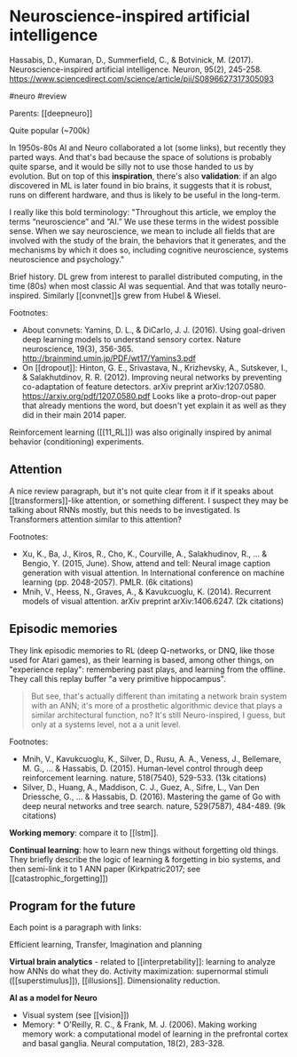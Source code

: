 # Neuroscience-inspired artificial intelligence

Hassabis, D., Kumaran, D., Summerfield, C., & Botvinick, M. (2017). Neuroscience-inspired artificial intelligence. Neuron, 95(2), 245-258.
https://www.sciencedirect.com/science/article/pii/S0896627317305093

#neuro #review

Parents: [[deepneuro]]

Quite popular (~700k)

In 1950s-80s AI and Neuro collaborated a lot (some links), but recently they parted ways. And that's bad because the space of solutions is probably quite sparse, and it would be silly not to use those handed to us by evolution. But on top of this **inspiration**, there's also **validation**: if an algo discovered in ML is later found in bio brains, it suggests that it is robust, runs on different hardware, and thus is likely to be useful in the long-term.

I really like this bold terminology: "Throughout this article, we employ the terms “neuroscience” and “AI.” We use these terms in the widest possible sense. When we say neuroscience, we mean to include all fields that are involved with the study of the brain, the behaviors that it generates, and the mechanisms by which it does so, including cognitive neuroscience, systems neuroscience and psychology."

Brief history. DL grew from interest to parallel distributed computing, in the time (80s) when most classic AI was sequential. And that was totally neuro-inspired. Similarly [[convnet]]s grew from Hubel & Wiesel.

Footnotes:
* About convnets: Yamins, D. L., & DiCarlo, J. J. (2016). Using goal-driven deep learning models to understand sensory cortex. Nature neuroscience, 19(3), 356-365. http://brainmind.umin.jp/PDF/wt17/Yamins3.pdf
* On [[dropout]]: Hinton, G. E., Srivastava, N., Krizhevsky, A., Sutskever, I., & Salakhutdinov, R. R. (2012). Improving neural networks by preventing co-adaptation of feature detectors. arXiv preprint arXiv:1207.0580. https://arxiv.org/pdf/1207.0580.pdf
Looks like a proto-drop-out paper that already mentions the word, but doesn't yet explain it as well as they did in their main 2014 paper.

Reinforcement learning ([[11_RL]]) was also originally inspired by animal behavior (conditioning) experiments.

## Attention

A nice review paragraph, but it's not quite clear from it if it speaks about [[transformers]]-like attention, or something different. I suspect they may be talking about RNNs mostly, but this needs to be investigated. Is Transformers attention similar to this attention?

Footnotes: 
* Xu, K., Ba, J., Kiros, R., Cho, K., Courville, A., Salakhudinov, R., ... & Bengio, Y. (2015, June). Show, attend and tell: Neural image caption generation with visual attention. In International conference on machine learning (pp. 2048-2057). PMLR. (6k citations)
* Mnih, V., Heess, N., Graves, A., & Kavukcuoglu, K. (2014). Recurrent models of visual attention. arXiv preprint arXiv:1406.6247. (2k citations)

## Episodic memories

They link episodic memories to RL (deep Q-networks, or DNQ, like those used for Atari games), as their learning is based, among other things, on "experience replay": remembering past plays, and learning from the offline. They call this replay buffer "a very primitive hippocampus".

> But see, that's actually different than imitating a network brain system with an ANN; it's more of a prosthetic algorithmic device that plays a similar architectural function, no? It's still Neuro-inspired, I guess, but only at a systems level, not a a unit level.

Footnotes: 
* Mnih, V., Kavukcuoglu, K., Silver, D., Rusu, A. A., Veness, J., Bellemare, M. G., ... & Hassabis, D. (2015). Human-level control through deep reinforcement learning. nature, 518(7540), 529-533. (13k citations)
* Silver, D., Huang, A., Maddison, C. J., Guez, A., Sifre, L., Van Den Driessche, G., ... & Hassabis, D. (2016). Mastering the game of Go with deep neural networks and tree search. nature, 529(7587), 484-489. (9k citations)

**Working memory**: compare it to [[lstm]].

**Continual learning**: how to learn new things without forgetting old things. They briefly describe the logic of learning & forgetting in bio systems, and then semi-link it to 1 ANN paper (Kirkpatric2017; see [[catastrophic_forgetting]])

## Program for the future

Each point is a paragraph with links:

Efficient learning, Transfer, Imagination and planning	

**Virtual brain analytics** - related to [[interpretability]]: learning to analyze how ANNs do what they do. Activity maximization: supernormal stimuli ([[superstimulus]]), [[illusions]]. Dimensionality reduction.

**AI as a model for Neuro**

* Visual system (see [[vision]])
* Memory: * O'Reilly, R. C., & Frank, M. J. (2006). Making working memory work: a computational model of learning in the prefrontal cortex and basal ganglia. Neural computation, 18(2), 283-328.